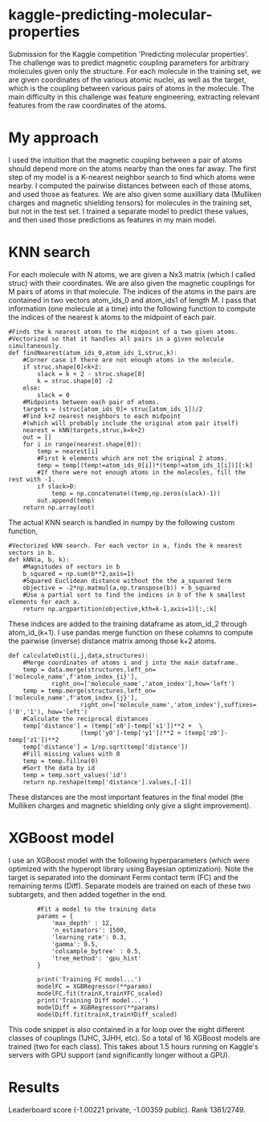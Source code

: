 # kaggle-predicting-molecular-properties
Submission for the Kaggle competition 'Predicting molecular properties'. The challenge was to predict magnetic coupling parameters for arbitrary molecules given only the structure. For each molecule in the training set, we are given coordinates of the various atomic nuclei, as well as the target, which is the coupling between various pairs of atoms in the molecule. The main difficulty in this challenge was feature engineering, extracting relevant features from the raw coordinates of the atoms.

# My approach
I used the intuition that the magnetic coupling between a pair of atoms should depend more on the atoms nearby than the ones far away. The first step of my model is a K-nearest neighbor search to find which atoms were nearby. I computed the pairwise distances between each of those atoms, and used those as features. We are also given some auxilliary data (Mulliken charges and magnetic shielding tensors) for molecules in the training set, but not in the test set. I trained a separate model to predict these values, and then used those predictions as features in my main model.

# KNN search
For each molecule with N atoms, we are given a Nx3 matrix (which I called struc) with their coordinates.
We are also given the magnetic couplings for M pairs of atoms in that molecule.
The indices of the atoms in the pairs are contained in two vectors atom_ids_0 and atom_ids1 of length M.
I pass that information (one molecule at a time) into the following function to compute the
indices of the nearest k atoms to the midpoint of each pair.

```
#Finds the k nearest atoms to the midpoint of a two given atoms.
#Vectorized so that it handles all pairs in a given molecule simultaneously.
def findNearest(atom_ids_0,atom_ids_1,struc,k):
    #Corner case if there are not enough atoms in the molecule.
    if struc.shape[0]<k+2:
        slack = k + 2 - struc.shape[0]
        k = struc.shape[0] -2
    else:
        slack = 0
    #Midpoints between each pair of atoms.
    targets = (struc[atom_ids_0]+ struc[atom_ids_1])/2
    #Find k+2 nearest neighbors to each midpoint
    #(which will probably include the original atom pair itself)
    nearest = kNN(targets,struc,k=k+2)
    out = []
    for i in range(nearest.shape[0]):
        temp = nearest[i]
        #First k elements which are not the original 2 atoms.
        temp = temp[(temp!=atom_ids_0[i])*(temp!=atom_ids_1[i])][:k]
        #If there were not enough atoms in the molecules, fill the rest with -1.
        if slack>0:
            temp = np.concatenate((temp,np.zeros(slack)-1))
        out.append(temp)
    return np.array(out)
```
The actual KNN search is handled in numpy by the following custom function,
```
#Vectorized kNN search. For each vector in a, finds the k nearest vectors in b.
def kNN(a, b, k):
    #Magnitudes of vectors in b
    b_squared = np.sum(b**2,axis=1)
    #Squared Euclidean distance without the the a_squared term
    objective = -2*np.matmul(a,np.transpose(b)) + b_squared
    #Use a partial sort to find the indices in b of the k smallest elements for each a.
    return np.argpartition(objective,kth=k-1,axis=1)[:,:k]
```
These indices are added to the training dataframe as atom_id_2 through atom_id_(k+1).
I use pandas merge function on these columns to compute the pairwise (inverse) distance matrix
among those k+2 atoms.

```
def calculateDist(i,j,data,structures):
    #Merge coordinates of atoms i and j into the main dataframe.
    temp = data.merge(structures,left_on=['molecule_name',f'atom_index_{i}'],
            right_on=['molecule_name','atom_index'],how='left')
    temp = temp.merge(structures,left_on=['molecule_name',f'atom_index_{j}'],
                    right_on=['molecule_name','atom_index'],suffixes=('0','1'), how='left')
    #Calculate the reciprocal distances
    temp['distance'] = (temp['x0']-temp['x1'])**2 +  \
                    (temp['y0']-temp['y1'])**2 + (temp['z0']-temp['z1'])**2
    temp['distance'] = 1/np.sqrt(temp['distance'])
    #Fill missing values with 0
    temp = temp.fillna(0)
    #Sort the data by id
    temp = temp.sort_values('id')
    return np.reshape(temp['distance'].values,[-1])
```

These distances are the most important features in the final model (the Mulliken charges and magnetic shielding only give a slight improvement).


# XGBoost model
I use an XGBoost model with the following hyperparameters (which were optimized with the hyperopt library using Bayesian optimization).
Note the target is separated into the dominant Fermi contact term (FC) and the remaining terms (Diff). Separate models are trained on each of these two subtargets, and then added together in the end.
```
        #Fit a model to the training data
        params = {
            'max_depth' : 12,
            'n_estimators': 1500,
            'learning_rate': 0.3,
            'gamma': 0.5,
            'colsample_bytree' : 0.5,
            'tree_method': 'gpu_hist'
        }
        
        print('Training FC model...')
        modelFC = XGBRegressor(**params)
        modelFC.fit(trainX,trainYFC_scaled)
        print('Training Diff model...')
        modelDiff = XGBRegressor(**params)
        modelDiff.fit(trainX,trainYDiff_scaled)
```
This code snippet is also contained in a for loop over the eight different classes of couplings (1JHC, 3JHH, etc).
So a total of 16 XGBoost models are trained (two for each class). This takes about 1.5 hours running on Kaggle's servers
with GPU support (and significantly longer without a GPU).


# Results
Leaderboard score (-1.00221 private, -1.00359 public). Rank 1361/2749.
